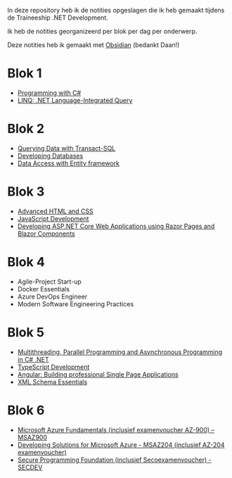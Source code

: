 
In deze repository heb ik de notities opgeslagen die ik heb gemaakt tijdens de Traineeship .NET Development.

Ik heb de notities georganizeerd per blok per dag per onderwerp.

Deze notities heb ik gemaakt met [Obsidian](https://obsidian.md/) (bedankt Daan!)

# Blok 1
- [Programming with C#](https://training.infosupport.com/trainingen/cnetin/)
- [LINQ: .NET Language-Integrated Query](https://training.infosupport.com/trainingen/LINQ)

# Blok 2
- [Querying Data with Transact-SQL](https://training.infosupport.com/trainingen/QDTSQL/querying-data-with-transact-sql/)
- [Developing Databases](https://training.infosupport.com/trainingen/DEVSQLESS/developing-sql-databases/)
- [Data Access with Entity framework](https://training.infosupport.com/trainingen/DDAS/data-access-with-entity-framework/)

# Blok 3
- [Advanced HTML and CSS](https://training.infosupport.com/trainingen/HTMLCSSADV/advanced-html-and-css/)
- [JavaScript Development](https://training.infosupport.com/trainingen/JSDEV/javascript-development/)
- [Developing ASP.NET Core Web Applications using Razor Pages and Blazor Components](https://training.infosupport.com/trainingen/RAZOR/developing-aspnet-core-web-applications-using-razor-pages-and-blazor-components/)

# Blok 4
- Agile-Project Start-up
- Docker Essentials
- Azure DevOps Engineer
- Modern Software Engineering Practices

# Blok 5
- [Multithreading, Parallel Programming and Asynchronous Programming in C# .NET](https://training.infosupport.com/trainingen/THREADS/multithreading-parallel-programming-and-asynchronous-programming-in-c-net/)
- [TypeScript Development](https://training.infosupport.com/trainingen/TSDEV/typescript-development/)
- [Angular: Building professional Single Page Applications](https://training.infosupport.com/trainingen/ANGULAR/angular-building-professional-single-page-applications/)
- [XML Schema Essentials](https://training.infosupport.com/trainingen/XSDE/xml-schema-essentials/)

# Blok 6
- [Microsoft Azure Fundamentals (inclusief examenvoucher AZ-900) – MSAZ900](https://training.infosupport.com/trainingen/MSAZ900)
- [Developing Solutions for Microsoft Azure - MSAZ204 (inclusief AZ-204 examenvoucher)](https://training.infosupport.com/trainingen/MSAZ204)
- [Secure Programming Foundation (inclusief Secoexamenvoucher) - SECDEV](https://training.infosupport.com/trainingen/SECDEV)